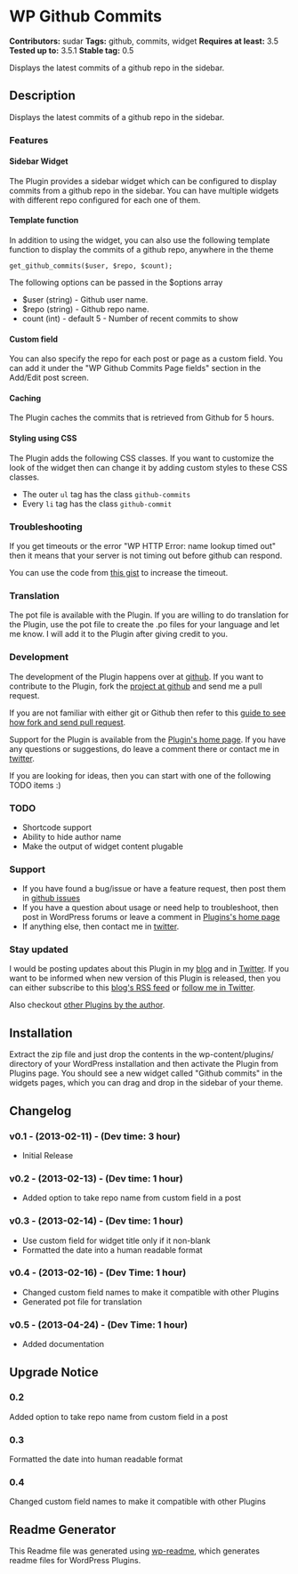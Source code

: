 ﻿# WP Github Commits #
**Contributors:** sudar 
**Tags:** github, commits, widget
**Requires at least:** 3.5
**Tested up to:** 3.5.1
**Stable tag:** 0.5

Displays the latest commits of a github repo in the sidebar.

## Description ##
Displays the latest commits of a github repo in the sidebar.

### Features

#### Sidebar Widget

The Plugin provides a sidebar widget which can be configured to display commits from a github repo in the sidebar. You can have multiple widgets with different repo configured for each one of them.

#### Template function

In addition to using the widget, you can also use the following template function to display the commits of a github repo, anywhere in the theme

`get_github_commits($user, $repo, $count);`

The following options can be passed in the $options array

- $user (string) - Github user name. 
- $repo (string) - Github repo name.
- count (int) - default 5 -  Number of recent commits to show

#### Custom field

You can also specify the repo for each post or page as a custom field. You can add it under the "WP Github Commits Page fields" section in the Add/Edit post screen.

#### Caching

The Plugin caches the commits that is retrieved from Github for 5 hours.

#### Styling using CSS

The Plugin adds the following CSS classes. If you want to customize the look of the widget then can change it by adding custom styles to these CSS classes.

- The outer `ul` tag has the class `github-commits`
- Every `li` tag has the class `github-commit`

### Troubleshooting

If you get timeouts or the error "WP HTTP Error: name lookup timed out" then it means that your server is not timing out before github can respond.

You can use the code from [this gist](https://gist.github.com/sudar/4945588) to increase the timeout.

### Translation

The pot file is available with the Plugin. If you are willing to do translation for the Plugin, use the pot file to create the .po files for your language and let me know. I will add it to the Plugin after giving credit to you.

### Development

The development of the Plugin happens over at [github](https://github.com/sudar/wp-github-commits). If you want to contribute to the Plugin, fork the [project at github](https://github.com/sudar/wp-github-commits) and send me a pull request.

If you are not familiar with either git or Github then refer to this [guide to see how fork and send pull request](http://sudarmuthu.com/blog/contributing-to-project-hosted-in-github).

Support for the Plugin is available from the [Plugin's home page][1]. If you have any questions or suggestions, do leave a comment there or contact me in [twitter][2].

If you are looking for ideas, then you can start with one of the following TODO items :)

### TODO

- Shortcode support
- Ability to hide author name
- Make the output of widget content plugable

### Support

- If you have found a bug/issue or have a feature request, then post them in [github issues](https://github.com/sudar/wp-github-commits/issues)
- If you have a question about usage or need help to troubleshoot, then post in WordPress forums or leave a comment in [Plugins's home page][1]
- If anything else, then contact me in [twitter][2].

### Stay updated

I would be posting updates about this Plugin in my [blog][4] and in [Twitter][2]. If you want to be informed when new version of this Plugin is released, then you can either subscribe to this [blog's RSS feed][3] or [follow me in Twitter][2].

Also checkout [other Plugins by the author][5].

 [1]: http://sudarmuthu.com/wordpress/wp-github-commits
 [2]: http://twitter.com/sudarmuthu
 [3]: http://sudarmuthu.com/feed
 [4]: http://sudarmuthu.com/blog
 [5]: http://sudarmuthu.com/wordpress

## Installation ##

Extract the zip file and just drop the contents in the wp-content/plugins/ directory of your WordPress installation and then activate the Plugin from Plugins page. You should see a new widget called "Github commits" in the widgets pages, which you can drag and drop in the sidebar of your theme.

## Changelog ##

### v0.1 - (2013-02-11) - (Dev time: 3 hour) ###
*   Initial Release

### v0.2 - (2013-02-13) - (Dev time: 1 hour) ###
* Added option to take repo name from custom field in a post

### v0.3 - (2013-02-14) - (Dev time: 1 hour) ###
* Use custom field for widget title only if it non-blank
* Formatted the date into a human readable format

### v0.4 - (2013-02-16) - (Dev Time: 1 hour) ###
* Changed custom field names to make it compatible with other Plugins
* Generated pot file for translation

### v0.5 - (2013-04-24) - (Dev Time: 1 hour) ###
* Added documentation

## Upgrade Notice ##

### 0.2 ###
Added option to take repo name from custom field in a post

### 0.3 ###
Formatted the date into human readable format

### 0.4 ###
Changed custom field names to make it compatible with other Plugins

## Readme Generator ##

This Readme file was generated using <a href = 'http://sudarmuthu.com/wordpress/wp-readme'>wp-readme</a>, which generates readme files for WordPress Plugins.

